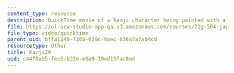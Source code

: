 ```yaml
---
content_type: resource
description: QuickTime movie of a kanji character being painted with a brush.
file: https://ol-ocw-studio-app-qa.s3.amazonaws.com/courses/21g-504-japanese-iv-spring-2009/c44f0ab5fec6b33ee0a919ed15fac8ed_Kanji29.mov
file_type: video/quicktime
parent_uid: bffa1146-720a-039c-9aec-636a7a7ab4cd
resourcetype: Other
title: Kanji29
uid: c44f0ab5-fec6-b33e-e0a9-19ed15fac8ed
---
```

